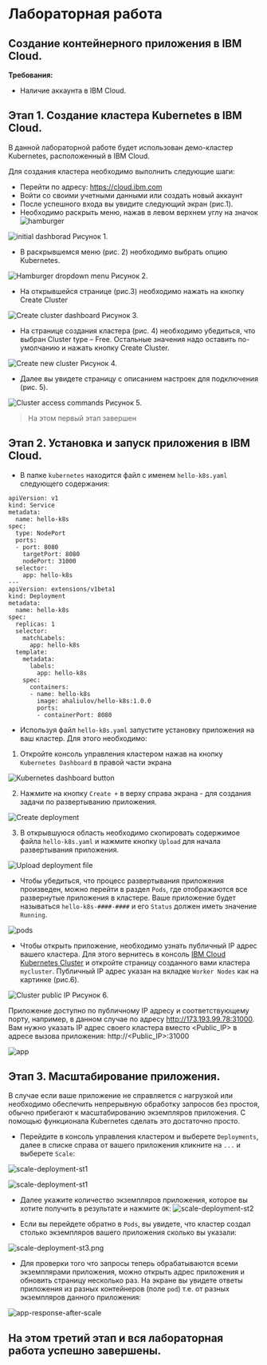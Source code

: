 # Лабораторная работа

## Создание контейнерного приложения в IBM Cloud.

**Требования:**

 - Наличие аккаунта в IBM Cloud.

## Этап 1. Создание кластера  Kubernetes в IBM Cloud.

В данной лабораторной работе будет использован демо-кластер Kubernetes, расположенный в IBM Cloud.

Для создания кластера необходимо выполнить следующие шаги:
- Перейти по адресу: https://cloud.ibm.com
- Войти  со своими учетными данными или создать новый аккаунт
- После успешного входа вы увидите следующий экран (рис.1).
- Необходимо раскрыть меню, нажав в левом верхнем углу на значок ![hamburger](./images/hamburger-menu.png)

![initial dashborad](./images/dashboard-inital.png) 
Рисунок 1.


- В раскрывшемся меню (рис. 2) необходимо выбрать опцию Kubernetes.

![Hamburger dropdown menu](./images/hamburger-dropdown-menu.png)
Рисунок 2.

- На открывшейся странице (рис.3) необходимо нажать на кнопку  Create Cluster

![Create cluster dashboard](./images/create-cluster-dashboard.png) 
Рисунок 3.

- На странице создания кластера (рис. 4) необходимо убедиться, что выбран Cluster type – Free. Остальные значения надо оставить по-умолчанию и нажать кнопку Create Cluster.

![Create new cluster](./images/create-new-cluster.png)
Рисунок 4.


- Далее вы увидете страницу с описанием настроек для подключения (рис. 5).

![Cluster access commands](./images/cluster-access-commands.png)
Рисунок 5.

> На этом первый этап завершен

## Этап 2. Установка и запуск приложения в IBM Cloud.

- В папке `kubernetes` находится файл с именем `hello-k8s.yaml` следующего содержания:

````
apiVersion: v1
kind: Service
metadata:
  name: hello-k8s
spec:
  type: NodePort
  ports:
  - port: 8080
    targetPort: 8080
    nodePort: 31000
  selector:
    app: hello-k8s
---
apiVersion: extensions/v1beta1
kind: Deployment
metadata:
  name: hello-k8s
spec:
  replicas: 1
  selector:
    matchLabels:
      app: hello-k8s
  template:
    metadata:
      labels:
        app: hello-k8s
    spec:
      containers:
      - name: hello-k8s
        image: ahaliulov/hello-k8s:1.0.0
        ports:
        - containerPort: 8080
````

- Используя файл `hello-k8s.yaml` запустите установку приложения на ваш кластер. Для этого необходимо:
1. Откройте консоль управления кластером нажав на кнопку `Kubernetes Dashboard` в правой части экрана 

![Kubernetes dashboard button](./images/kubernetes-dashboard-button.png)

2. Нажмите на кнопку `Create +` в верху справа экрана - для создания задачи по развертыванию приложения. 

![Create deployment](./images/create-deployment-button.png)

3. В открывшуюся область необходимо скопировать содержимое файла `hello-k8s.yaml` и нажмите кнопку `Upload` для начала развертывания приложения.

![Upload deployment file](./images/create-deployment-textarea.png)

- Чтобы убедиться, что процесс развертывания приложения произведен, можно перейти в раздел `Pods`, где отображаются все развернутые приложения в кластере. Ваше приложение будет называться `hello-k8s-####-####` и его `Status` должен иметь значение `Running`.

![pods](./images/pods.png)


- Чтобы открыть приложение, необходимо узнать публичный IP адрес вашего кластера. Для этого вернитесь в консоль [IBM Cloud Kubernetes Cluster](https://cloud.ibm.com/kubernetes/clusters) и откройте страницу созданного вами кластера `mycluster`. Публичный IP адрес указан на вкладке `Worker Nodes` как на картинке (рис.6).

![Cluster public IP](./images/cluster-public-ip.png)
Рисунок 6.

Приложение доступно по публичному IP адресу и соответствующему порту, например, в данном случае по адресу http://173.193.99.78:31000. Вам нужно указать IP адрес своего кластера вместо <Public_IP> в адресе вызова приложения: http://<Public_IP>:31000

![app](./images/app.png)


## Этап 3. Масштабирование приложения.

В случае если ваше приложение не справляется с нагрузкой или необходимо обеспечить непрерывную обработку запросов без простоя, обычно прибегают к масштабированию экземпляров приложения. С помощью функционала Kubernetes сделать это достаточно просто. 

- Перейдите в консоль управления кластером и выберете `Deployments`, далее в списке справа от вашего приложения кликните на `...` и выберете `Scale`:

![scale-deployment-st1](./images/scale-deployment-st1.png)

![scale-deployment-st1](./images/scale-deployment-st1_1.png)


- Далее укажите количество экземпляров приложения, которое вы хотите получить в результате и нажмите `OK`:
![scale-deployment-st2](./images/scale-deployment-st2.png)

- Если вы перейдете обратно в `Pods`, вы увидете, что кластер создал столько экземпляров вашего приложения сколько вы указали:

![scale-deployment-st3.png](./images/scale-deployment-st3.png)


- Для проверки того что запросы теперь обрабатываются всеми экземплярами приложения, можно открыть адрес приложения и обновить страницу несколько раз. На экране вы увидете ответы приложения из разных контейнеров (поле `pod`) т.е. от разных экземпляров данного приложения:

![app-response-after-scale](./images/app-response-after-scale.png)

## На этом третий этап и вся лабораторная работа успешно завершены.

